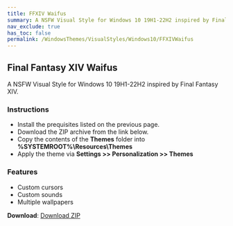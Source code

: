 ```yaml
---
title: FFXIV Waifus
summary: A NSFW Visual Style for Windows 10 19H1-22H2 inspired by Final Fantasy XIV.
nav_exclude: true
has_toc: false
permalink: /WindowsThemes/VisualStyles/Windows10/FFXIVWaifus
---
```


## Final Fantasy XIV Waifus
A NSFW Visual Style for Windows 10 19H1-22H2 inspired by Final Fantasy XIV.

<!-- <img align="center" src="" alt="Preview" /> -->

### Instructions

- Install the prequisites listed on the previous page.
- Download the ZIP archive from the link below.
- Copy the contents of the **Themes** folder into **%SYSTEMROOT%\Resources\Themes**
- Apply the theme via **Settings >> Personalization >> Themes**

### Features

- Custom cursors
- Custom sounds
- Multiple wallpapers

**Download**: [Download ZIP](https://gitlab.com/the-back-room/visual-styles/windows-10/nsfw/final-fantasy-xiv-waifus/-/archive/main/final-fantasy-xiv-waifus-main.zip)